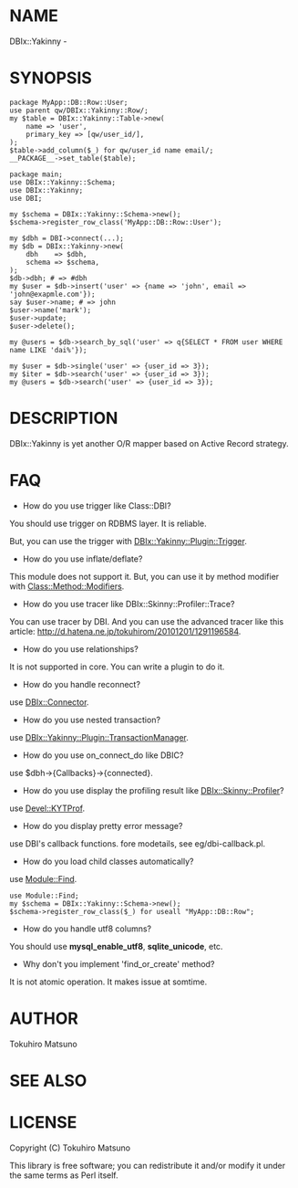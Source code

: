 # NAME

DBIx::Yakinny -

# SYNOPSIS

    package MyApp::DB::Row::User;
    use parent qw/DBIx::Yakinny::Row/;
    my $table = DBIx::Yakinny::Table->new(
        name => 'user',
        primary_key => [qw/user_id/],
    );
    $table->add_column($_) for qw/user_id name email/;
    __PACKAGE__->set_table($table);

    package main;
    use DBIx::Yakinny::Schema;
    use DBIx::Yakinny;
    use DBI;

    my $schema = DBIx::Yakinny::Schema->new();
    $schema->register_row_class('MyApp::DB::Row::User');

    my $dbh = DBI->connect(...);
    my $db = DBIx::Yakinny->new(
        dbh    => $dbh,
        schema => $schema,
    );
    $db->dbh; # => #dbh
    my $user = $db->insert('user' => {name => 'john', email => 'john@exapmle.com'});
    say $user->name; # => john
    $user->name('mark');
    $user->update;
    $user->delete();

    my @users = $db->search_by_sql('user' => q{SELECT * FROM user WHERE name LIKE 'dai%'});

    my $user = $db->single('user' => {user_id => 3});
    my $iter = $db->search('user' => {user_id => 3});
    my @users = $db->search('user' => {user_id => 3});

# DESCRIPTION

DBIx::Yakinny is yet another O/R mapper based on Active Record strategy.

# FAQ

- How do you use trigger like Class::DBI?

You should use trigger on RDBMS layer. It is reliable.

But, you can use the trigger with [DBIx::Yakinny::Plugin::Trigger](http://search.cpan.org/perldoc?DBIx::Yakinny::Plugin::Trigger).

- How do you use inflate/deflate?

This module does not support it. But, you can use it by method modifier with [Class::Method::Modifiers](http://search.cpan.org/perldoc?Class::Method::Modifiers).

- How do you use tracer like DBIx::Skinny::Profiler::Trace?

You can use tracer by DBI. And you can use the advanced tracer like this article: <http://d.hatena.ne.jp/tokuhirom/20101201/1291196584>.

- How do you use relationships?

It is not supported in core. You can write a plugin to do it.

- How do you handle reconnect?

use [DBIx::Connector](http://search.cpan.org/perldoc?DBIx::Connector).

- How do you use nested transaction?

use [DBIx::Yakinny::Plugin::TransactionManager](http://search.cpan.org/perldoc?DBIx::Yakinny::Plugin::TransactionManager).

- How do you use on_connect_do like DBIC?

use $dbh->{Callbacks}->{connected}.

- How do you use display the profiling result like [DBIx::Skinny::Profiler](http://search.cpan.org/perldoc?DBIx::Skinny::Profiler)?

use [Devel::KYTProf](http://search.cpan.org/perldoc?Devel::KYTProf).

- How do you display pretty error message?

use DBI's callback functions. fore modetails, see eg/dbi-callback.pl.

- How do you load child classes automatically?

use [Module::Find](http://search.cpan.org/perldoc?Module::Find).

    use Module::Find;
    my $schema = DBIx::Yakinny::Schema->new();
    $schema->register_row_class($_) for useall "MyApp::DB::Row";

- How do you handle utf8 columns?

You should use __mysql_enable_utf8__, __sqlite_unicode__, etc.

- Why don't you implement 'find_or_create' method?

It is not atomic operation. It makes issue at somtime.

# AUTHOR

Tokuhiro Matsuno <tokuhirom AAJKLFJEF GMAIL COM>

# SEE ALSO

# LICENSE

Copyright (C) Tokuhiro Matsuno

This library is free software; you can redistribute it and/or modify
it under the same terms as Perl itself.